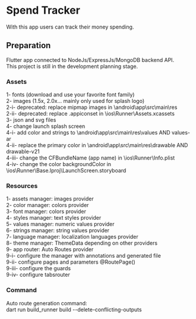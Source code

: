 # Spend Tracker

With this app users can track their money spending.

## Preparation

Flutter app connected to NodeJs/ExpressJs/MongoDB backend API. \
This project is still in the development planning stage.

### Assets

1- fonts (download and use your favorite font family) \
2- images (1.5x, 2.0x... mainly only used for splash logo) \
2-i- deprecated: replace mipmap images in \android\app\src\main\res \
2-ii- deprecated: replace .appiconset in \ios\Runner\Assets.xcassets \
3- json and svg files \
4- change launch splash screen \
4-i- add color and strings to \android\app\src\main\res\values AND values-ar \
4-ii- replace the primary color in \android\app\src\main\res\drawable AND drawable-v21 \
4-iii- change the CFBundleName (app name) in \ios\Runner\Info.plist \
4-iv-  change the color backgroundColor in \ios\Runner\Base.lproj\LaunchScreen.storyboard

### Resources

1- assets manager: images provider \
2- color manager: colors provider \
3- font manager: colors provider \
4- styles manager: text styles provider \
5- values manager: numeric values provider \
6- strings manager: string values provider \
7- language manager: localization languages provider \
8- theme manager: ThemeData depending on other providers \
9- app router: Auto Routes provider \
9-i- configure the manager with annotations and generated file \
9-ii- configure pages and parameters @RoutePage() \
9-iii- configure the guards \
9-iv- configure tabsrouter

### Command

Auto route generation command: \
dart run build_runner build --delete-conflicting-outputs
